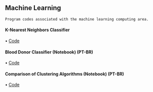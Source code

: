 ## Machine Learning

    Program codes associated with the machine learning computing area.

#### K-Nearest Neighbors Classifier
   • [Code](https://github.com/thmsagc/machinelearning/blob/main/K-Nearest%20Neighbors/knearest.py)
   
#### Blood Donor Classifier (Notebook) (PT-BR)
   • [Code](https://github.com/thmsagc/machinelearning/tree/main/Blood%20Donor%20Classifier)
   
#### Comparison of Clustering Algorithms (Notebook) (PT-BR)
   • [Code](https://github.com/thmsagc/machinelearning/tree/main/Comparison%20of%20Clustering%20Algorithms)
